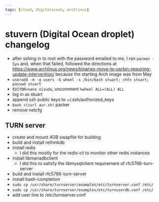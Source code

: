 ```yaml
---
tags: [cloud, digitalocean, archlinux]
---
```


# stuvern (Digital Ocean droplet) changelog
- after sshing in to root with the password emailed to me, I ran `pacman -Syu` and, when that failed, followed the directions at https://www.archlinux.org/news/binaries-move-to-usrbin-requiring-update-intervention/ because the starting Arch image was from May
- `useradd -m -g users -G wheel -s /bin/bash stuart; chfn stuart; passwd stuart`
- `EDITOR=nano visudo`, uncomment `%wheel ALL=(ALL) ALL`
- log in as stuart
- append ssh public keys to ~/.ssh/authorized_keys
- `bash <(curl aur.sh)` packer
- remove netcfg

## TURN server
- create and mount 4GB swapfile for building
- build and install rethinkdb
- install redis
  - I did this mostly for the redis-cli to monitor other redis instances
- install libmariadbclient
  - I did this to satisfy the libmysqlclient requirement of rfc5766-turn-server
- build and install rfc5766-turn-server
- install bash-completion
- `sudo cp /usr/share/turnserver/examples/etc/turnserver.conf /etc/`
- `sudo cp /usr/share/turnserver/examples/etc/turnuserdb.conf /etc/`
- add user line to /etc/turnserver.conf
